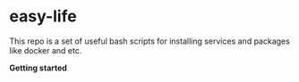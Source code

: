 # easy-life
This repo is a set of useful bash scripts for installing services and packages like docker and etc.

**Getting started**
